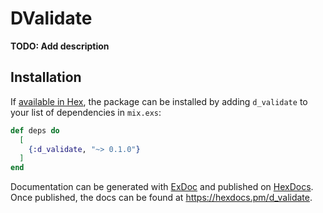 # DValidate

**TODO: Add description**

## Installation

If [available in Hex](https://hex.pm/docs/publish), the package can be installed
by adding `d_validate` to your list of dependencies in `mix.exs`:

```elixir
def deps do
  [
    {:d_validate, "~> 0.1.0"}
  ]
end
```

Documentation can be generated with [ExDoc](https://github.com/elixir-lang/ex_doc)
and published on [HexDocs](https://hexdocs.pm). Once published, the docs can
be found at <https://hexdocs.pm/d_validate>.

